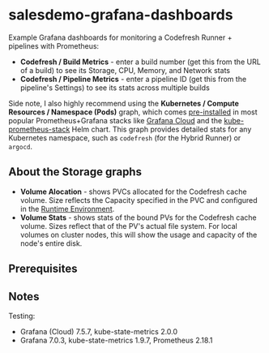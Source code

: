 # salesdemo-grafana-dashboards

Example Grafana dashboards for monitoring a Codefresh Runner + pipelines with Prometheus:
* **Codefresh / Build Metrics** - enter a build number (get this from the URL of a build) to see its Storage, CPU, Memory, and Network stats
* **Codefresh / Pipeline Metrics** - enter a pipeline ID (get this from the pipeline's Settings) to see its stats across multiple builds

Side note, I also highly recommend using the **Kubernetes / Compute Resources / Namespace (Pods)** graph, which comes [pre-installed](https://github.com/monitoring-mixins/docs) in most popular Prometheus+Grafana stacks like [Grafana Cloud](https://grafana.com/products/cloud/) and the [kube-prometheus-stack](https://github.com/prometheus-community/helm-charts/tree/main/charts/kube-prometheus-stack) Helm chart. This graph provides detailed stats for any Kubernetes namespace, such as `codefresh` (for the Hybrid Runner) or `argocd`.

## About the Storage graphs
* **Volume Alocation** - shows PVCs allocated for the Codefresh cache volume. Size reflects the Capacity specified in the PVC and configured in the [Runtime Environment](https://support.codefresh.io/hc/en-us/articles/360016090559-How-to-Setting-up-default-resources-for-your-Runner-Runtime-Environment).
* **Volume Stats** - shows stats of the bound PVs for the Codefresh cache volume. Sizes reflect that of the PV's actual file system. For local volumes on cluster nodes, this will show the usage and capacity of the node's entire disk.

## Prerequisites


## Notes

Testing:
* Grafana (Cloud) 7.5.7, kube-state-metrics 2.0.0
* Grafana 7.0.3, kube-state-metrics 1.9.7, Prometheus 2.18.1